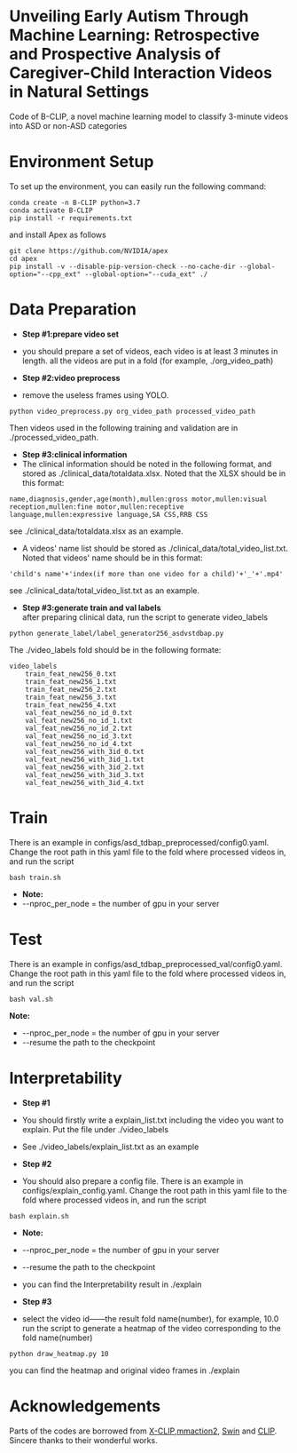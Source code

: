 
# Unveiling Early Autism Through Machine Learning: Retrospective and Prospective Analysis of Caregiver-Child Interaction Videos in Natural Settings



Code of B-CLIP, a novel machine learning model to classify 3-minute videos into ASD or non-ASD categories

    
# Environment Setup
To set up the environment, you can easily run the following command:
```
conda create -n B-CLIP python=3.7
conda activate B-CLIP
pip install -r requirements.txt
```

and install Apex as follows
```
git clone https://github.com/NVIDIA/apex
cd apex
pip install -v --disable-pip-version-check --no-cache-dir --global-option="--cpp_ext" --global-option="--cuda_ext" ./
```

# Data Preparation

- **Step \#1:prepare video set** 
- you should prepare a set of videos, each video is at least 3 minutes in length.
all the videos are put in a fold (for example, ./org_video_path)


- **Step \#2:video preprocess**  
- remove the useless frames using YOLO. 
```
python video_preprocess.py org_video_path processed_video_path
```
Then videos used in the following training and validation are in ./processed_video_path. 


-  **Step \#3:clinical information** 
- The clinical information should be noted in the following format, and stored as ./clinical_data/totaldata.xlsx. Noted that the XLSX should be in this format: 
```
name,diagnosis,gender,age(month),mullen:gross motor,mullen:visual reception,mullen:fine motor,mullen:receptive language,mullen:expressive language,SA CSS,RRB CSS
```
see ./clinical_data/totaldata.xlsx as an example.
- A videos' name list should be stored as ./clinical_data/total_video_list.txt. Noted that videos' name should be in this format: 
```
'child's name'+'index(if more than one video for a child)'+'_'+'.mp4'
```
see ./clinical_data/total_video_list.txt as an example.

-  **Step \#3:generate train and val labels**  
after preparing clinical data, run the script to generate video_labels
```
python generate_label/label_generator256_asdvstdbap.py
```

The ./video_labels fold should be in the following formate:
```
video_labels
    train_feat_new256_0.txt
    train_feat_new256_1.txt
    train_feat_new256_2.txt
    train_feat_new256_3.txt
    train_feat_new256_4.txt
    val_feat_new256_no_id_0.txt
    val_feat_new256_no_id_1.txt
    val_feat_new256_no_id_2.txt
    val_feat_new256_no_id_3.txt
    val_feat_new256_no_id_4.txt
    val_feat_new256_with_3id_0.txt
    val_feat_new256_with_3id_1.txt
    val_feat_new256_with_3id_2.txt
    val_feat_new256_with_3id_3.txt
    val_feat_new256_with_3id_4.txt
```


# Train
There is an example in configs/asd_tdbap_preprocessed/config0.yaml. Change the root path in this yaml file to the fold where processed videos in, and run the script
```
bash train.sh
```
- **Note:**
- --nproc_per_node = the number of gpu in your server

# Test
There is an example in configs/asd_tdbap_preprocessed_val/config0.yaml. Change the root path in this yaml file to the fold where processed videos in, and run the script
```
bash val.sh
```
**Note:**
- --nproc_per_node = the number of gpu in your server
- --resume the path to the checkpoint

# Interpretability
- **Step \#1**  
- You should firstly write a explain_list.txt including the video you want to explain. Put the file under ./video_labels
- See ./video_labels/explain_list.txt as an example


- **Step \#2** 
- You should also prepare a config file. There is an example in configs/explain_config.yaml. Change the root path in this yaml file to the fold where processed videos in, and run the script
```
bash explain.sh
```
- **Note:**
- --nproc_per_node = the number of gpu in your server
- --resume the path to the checkpoint
- you can find the Interpretability result in ./explain


- **Step \#3** 
- select the video id——the result fold name(number), for example, 10.0
run the script to generate a heatmap of the video corresponding to the fold name(number)
```
python draw_heatmap.py 10
```
you can find the heatmap and original video frames in ./explain

# Acknowledgements
Parts of the codes are borrowed from [X-CLIP](https://github.com/microsoft/VideoX/tree/master/X-CLIP),[mmaction2](https://github.com/open-mmlab/mmaction2), [Swin](https://github.com/microsoft/Swin-Transformer) and [CLIP](https://github.com/openai/CLIP). Sincere thanks to their wonderful works.

